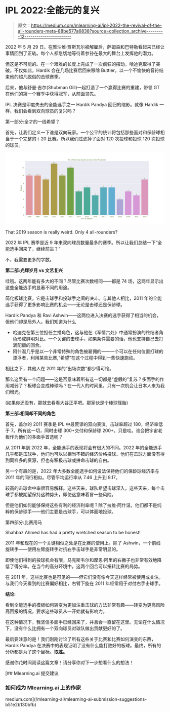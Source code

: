 # IPL 2022:全能元的复兴

> 原文：<https://medium.com/mlearning-ai/ipl-2022-the-revival-of-the-all-rounders-meta-88be577a6838?source=collection_archive---------12----------------------->

2022 年 5 月 29 日。在雅沙维·贾斯瓦尔被解雇后，萨姆森和巴特勒看起来已经让事情回到了正轨。每个人都急切地等待着参孙在最大的舞台上发挥他的潜力。

但这是不可能的。在一个艰难的长度上完成了一次疯狂的摆动，哈迪克取得了突破。不仅如此，Hardik 会在几场比赛后回来移除 Buttler，以一个不愉快的音符结束他的超凡脱俗的击球赛季。

后来，他与舒曼·吉尔(Shubman Gill)一起打造了一个赢得比赛的重建，带领 GT 在他们的第一个赛季中获得冠军，从前面领先。

IPL 决赛是印度失去的全能选手之一 Hardik Pandya 回归的缩影。就像 Hardik 一样，我们会看到双向球员的复兴吗？

第一部分:全才的一线希望？

首先，让我们定义一下谁是双向玩家。一个公平的统计将包括那些面对和保龄球相当于一个完整的 t-20 比赛。所以我们过滤掉了面对 120 次投球和投球 120 次投球的球员。

![](img/b2a55d2c227e650191e18c1999b224a4.png)

That 2019 season is really weird. Only 4 all-rounders?

2022 年 IPL 赛季是近 9 年来双向球员数量最多的赛季。所以让我们总结一下“全能选手回来了，继续前进？”

不，我需要更多的字数。

**第二部:光辉岁月 vs 文艺复兴**

哇哦。这两年能有多大的不同？尽管比赛次数相同——都是 74 场，这两年显示出这些全能选手的显著不同的用途。

简化板球比赛，它是击球手和投球手之间的决斗。与其他人相比，2011 年的全能选手获得了更多影响比赛的机会——无论是击球还是保龄球。

Hardik Pandya 和 Ravi Ashwin——这两位进入决赛的选手获得了相当的机会，但他们却是局外人。我们知道为什么

*   哈迪克在第三位担任主播角色，这与他在《军情六处》中通常扮演的终结者角色形成鲜明对比。一个关键的击球手，如果条件需要的话，他也支持自己去打满配额的回合。
*   阿什温几乎是以一个非常特殊的角色被雇佣的——一个可以在任何位置打球的漂浮者，利用某些比赛,“希望”在这个过程中得到一些快速跑动。

相比之下，其他人在 2011 年的“出场次数”都少得可怜。

那么这里有一个问题——这是否意味着所有这一切都是“虚假的”复苏？多面手的作用减弱了？板球会变成棒球吗？在一代人的时间里，只有一次机会让日本人来为我们增光。

(如果你还没有，那就去看看大谷正平吧。那家伙是个棒球怪胎)

**第三部:相同却不同的角色**

首先，盖尔的 2011 赛季是 IPL 中最荒谬的双向表演。击球率超过 180，经济率低于 7。所有这一切，同时击球 300+交付和保龄球 200+。只是哇。谁会把宇宙老板作为他们的多面手首选呢？

从 2011 年到 2022 年，全能选手的表现将会有很大的不同。2022 年的全能选手几乎都是击球手，他们也可以以相当不错的经济价格投球。他们在击球方面没有得到同样多的资源，但也有积极击球或拼命击球的自由。

另一个有趣的是，2022 年大多数全能选手如何设法保持他们的保龄球经济率与 2011 年的同行相似。尽管平均运行率从 7.46 上升到 8.17。

较高的击球命中率很容易解释。这些天来，球队希望击球深入，这些天来，每个击球手都被期望保持这种势头，即使这意味着冒一些风险。

但是他们如何能够保持这些有利的经济利率呢？除了拉维·阿什温，他们都不是纯粹的保龄球手——他们主要是击球手，可以体面地投球。

第四部分:比赛用马

Shahbaz Ahmed has had a pretty wretched season to be honest!

2011 年和现在的一个关键相似之处是在比赛的使用上。除了 Ashwin，一个前线旋转手——使用左臂旋转手对抗右手击球手是非常明显的。

即使他们得到的投球机会有限，马克斯韦尔和摩恩·阿里的右撇子也非常有效地降低了得分率。在当今的高分环境中，这两个回合可以扭转比赛的局势。

在 2011 年，这些比赛也是可见的——但它们没有像今天这样经常被使用或关注。与我们今天看到的比赛偏好相比，右臂下旋在 2011 年经常用于对付右手击球手。

**结论:**

看到全能选手的模板如何转变为更加注重击球的方法非常有趣——转变为更高风险高回报的情况，要求这些球员从一开始就有影响力。

在这种情况下，我坚信多面手已经回来了，并且会一直留在这里。无论在什么情况下，没有什么比拥有一个双向球员对球队做出贡献更好的了。

最后要注意的是！我们刚刚讨论了所有这些关于比赛和比赛如何演变的东西，Hardik Pandya 在决赛中的表现证明了没有什么能打败好的板球。最终，所有的分析都是为了这个目标。**取胜。**

感谢你花时间阅读这篇文章！请分享你对下一步想看什么的想法！

[](/mlearning-ai/mlearning-ai-submission-suggestions-b51e2b130bfb) [## Mlearning.ai 提交建议

### 如何成为 Mlearning.ai 上的作家

medium.com](/mlearning-ai/mlearning-ai-submission-suggestions-b51e2b130bfb)